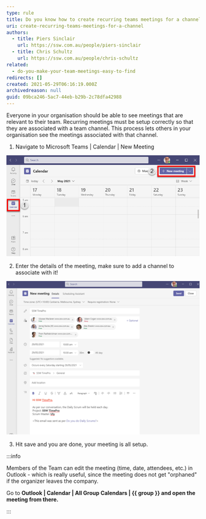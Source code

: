```yaml
---
type: rule
title: Do you know how to create recurring teams meetings for a channel?
uri: create-recurring-teams-meetings-for-a-channel
authors:
  - title: Piers Sinclair
    url: https://ssw.com.au/people/piers-sinclair
  - title: Chris Schultz
    url: https://ssw.com.au/people/chris-schultz
related:
  - do-you-make-your-team-meetings-easy-to-find
redirects: []
created: 2021-05-29T06:16:19.000Z
archivedreason: null
guid: 09bca246-5ac7-44eb-b29b-2c78dfa42988
---
```

Everyone in your organisation should be able to see meetings that are relevant to their team. Recurring meetings must be setup correctly so that they are associated with a team channel. This process lets others in your organisation see the meetings associated with that channel.

1. Navigate to Microsoft Teams | Calendar | New Meeting

![Figure: Navigate to Microsoft Teams | Calendar | New Meeting](Microsoft-Teams-New-Meeting.png)

2. Enter the details of the meeting, make sure to add a channel to associate with it!

![Figure: Enter the details of the meeting, make sure to add a channel to associate with it!](Microsoft-Teams-New-Meeting-Setup.png)

3. Hit save and you are done, your meeting is all setup.

:::info

Members of the Team can edit the meeting (time, date, attendees, etc.) in Outlook - which is really useful, since the meeting does not get "orphaned" if the organizer leaves the company.

Go to **Outlook | Calendar | All Group Calendars | {{ group }} and open the meeting from there.**

:::